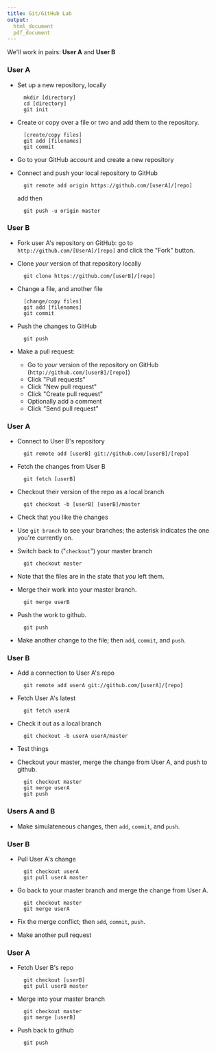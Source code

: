 ```yaml
---
title: Git/GitHub Lab
output:
  html_document
  pdf_document
---
```


We'll work in pairs: **User A** and **User B**

### User A

- Set up a new repository, locally

        mkdir [directory]
        cd [directory]
        git init

- Create or copy over a file or two and add them to the repository.

        [create/copy files]
        git add [filenames]
        git commit

- Go to your GitHub account and create a new repository

- Connect and push your local repository to GitHub

        git remote add origin https://github.com/[userA]/[repo]

  add then

        git push -u origin master

### User B

- Fork user A's repository on GitHub: go to
  `http://github.com/[UserA]/[repo]` and click the "Fork" button.

- Clone _your_ version of that repository locally

        git clone https://github.com/[userB]/[repo]

- Change a file, and another file

        [change/copy files]
        git add [filenames]
        git commit

- Push the changes to GitHub

        git push

- Make a pull request:

  - Go to _your_ version of the repository on GitHub
  (`http://github.com/[userB]/[repo]`)
  - Click "Pull requests"
  - Click "New pull request"
  - Click "Create pull request"
  - Optionally add a comment
  - Click "Send pull request"

### User A

- Connect to User B's repository

        git remote add [userB] git://github.com/[userB]/[repo]

- Fetch the changes from User B

        git fetch [userB]

- Checkout their version of the repo as a local branch

        git checkout -b [userB] [userB]/master

- Check that you like the changes

- Use `git branch` to see your branches; the asterisk indicates the
  one you're currently on.

- Switch back to ("`checkout`") your master branch

        git checkout master

- Note that the files are in the state that _you_ left them.

- Merge their work into your master branch.

        git merge userB

- Push the work to github.

        git push

- Make another change to the file; then `add`, `commit`, and `push`.

### User B

- Add a connection to User A's repo

        git remote add userA git://github.com/[userA]/[repo]

- Fetch User A's latest

        git fetch userA

- Check it out as a local branch

        git checkout -b userA userA/master

- Test things

- Checkout your master, merge the change from User A, and push to
  github.

        git checkout master
        git merge userA
        git push

### Users A and B

- Make simulateneous changes, then `add`, `commit`, and `push`.

### User B

- Pull User A's change

        git checkout userA
        git pull userA master

- Go back to your master branch and merge the change from User A.

        git checkout master
        git merge userA

- Fix the merge conflict; then `add`, `commit`, `push`.

- Make another pull request

### User A

- Fetch User B's repo

        git checkout [userB]
        git pull userB master

- Merge into your master branch

        git checkout master
        git merge [userB]

- Push back to github

        git push
